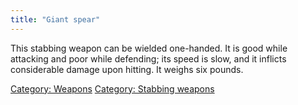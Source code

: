 ```yaml
---
title: "Giant spear"
---
```


This stabbing weapon can be wielded one-handed. It is good while
attacking and poor while defending; its speed is slow, and it inflicts
considerable damage upon hitting. It weighs six pounds.

[Category: Weapons](Category:_Weapons "wikilink") [Category: Stabbing
weapons](Category:_Stabbing_weapons "wikilink")